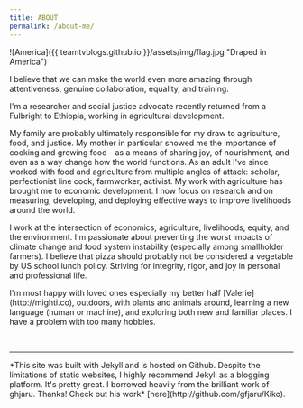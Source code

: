 ```yaml
---
title: ABOUT
permalink: /about-me/
---
```


![America]({{ teamtvblogs.github.io }}/assets/img/flag.jpg "Draped in America")

<p>I believe that we can make the world even more amazing through attentiveness, genuine collaboration, equality, and training.</p>

<p>I'm a researcher and social justice advocate recently returned from a Fulbright to Ethiopia, working in agricultural development.</p>

<p>My family are probably ultimately responsible for my draw to agriculture, food, and justice. My mother in particular showed me the importance of cooking and growing food - as a means of sharing joy, of nourishment, and even as a way change how the world functions. As an adult I've since worked with food and agriculture from multiple angles of attack: scholar, perfectionist line cook, farmworker, activist. My work with agriculture has brought me to economic development. I now focus on research and on measuring, developing, and deploying effective ways to improve livelihoods around the world.<p>

<p>I work at the intersection of economics, agriculture, livelihoods, equity, and the environment. I'm passionate about preventing the worst impacts of climate change and food system instability (especially among smallholder farmers). I believe that pizza should probably not be considered a vegetable by US school lunch policy. Striving for integrity, rigor, and joy in personal and professional life.</p>

<p>I'm most happy with loved ones especially my better half [Valerie](http://mighti.co), outdoors, with plants and animals around, learning a new language (human or machine), and exploring both new and familiar places. I have a problem with too many hobbies.</p>  
<br>

<hr>
<p>*This site was built with Jekyll and is hosted on Github. Despite the limitations of static websites, I highly recommend Jekyll as a blogging platform. It's pretty great. I borrowed heavily from the brilliant work of ghjaru. Thanks! Check out his work* [here](http://github.com/gfjaru/Kiko).</p>
